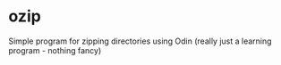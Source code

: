 # ozip
Simple program for zipping directories using Odin (really just a learning program - nothing fancy)



